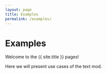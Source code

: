 ```yaml
---
layout: page
title: Examples
permalink: /examples/
---
```


# Examples

Welcome to the {{ site.title }} pages!

Here we will present use cases of the text mod.